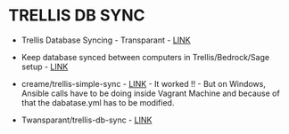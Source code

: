 # TRELLIS DB SYNC

* Trellis Database Syncing - Transparant - [LINK](https://github.com/Twansparant/trellis-db-sync)

* Keep database synced between computers in Trellis/Bedrock/Sage setup - [LINK](https://discourse.roots.io/t/keep-database-synced-between-computers-in-trellis-bedrock-sage-setup/4478/2)

* creame/trellis-simple-sync - [LINK](https://github.com/creame/trellis-simple-sync) - It worked !! - But on Windows, Ansible calls have to be doing inside Vagrant Machine and because of that the dabatase.yml has to be modified.

* Twansparant/trellis-db-sync - [LINK](https://github.com/Twansparant/trellis-db-sync)
